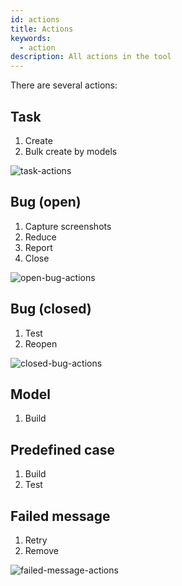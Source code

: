 ```yaml
---
id: actions
title: Actions
keywords:
  - action
description: All actions in the tool
---
```


There are several actions:

## Task

1. Create
2. Bulk create by models

![task-actions](/img/docs/actions/task-actions.png)

## Bug (open)

1. Capture screenshots
2. Reduce
3. Report
4. Close

![open-bug-actions](/img/docs/actions/open-bug-actions.png)

## Bug (closed)

1. Test
2. Reopen

![closed-bug-actions](/img/docs/actions/closed-bug-actions.png)

## Model
1. Build

## Predefined case

1. Build
2. Test

## Failed message

1. Retry
2. Remove

![failed-message-actions](/img/docs/actions/failed-message-actions.png)
